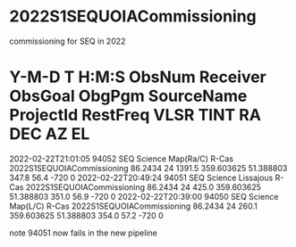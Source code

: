 #  2022S1SEQUOIACommissioning

commissioning for SEQ in 2022

# Y-M-D   T H:M:S     ObsNum  Receiver   ObsGoal      ObgPgm      SourceName                ProjectId                   RestFreq      VLSR    TINT    RA          DEC        AZ     EL
2022-02-22T21:01:05    94052  SEQ        Science      Map(Ra/C)   R-Cas                     2022S1SEQUOIACommissioning      86.2434    24    1391.5  359.603625  51.388803  347.8  56.4  -720 0
2022-02-22T20:49:24    94051  SEQ        Science      Lissajous   R-Cas                     2022S1SEQUOIACommissioning      86.2434    24     425.0  359.603625  51.388803  351.0  56.9  -720 0
2022-02-22T20:39:00    94050  SEQ        Science      Map(L/C)    R-Cas                     2022S1SEQUOIACommissioning      86.2434    24     260.1  359.603625  51.388803  354.0  57.2  -720 0

note 94051 now fails in the new pipeline
